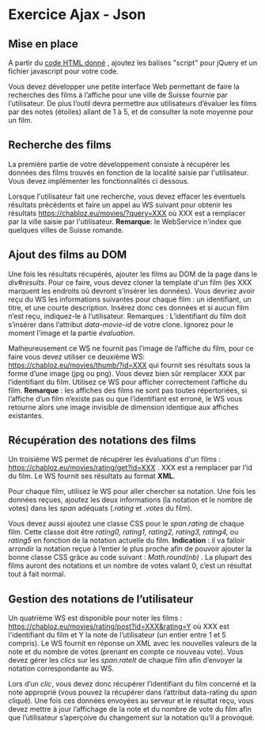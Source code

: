 # Exercice Ajax - Json 

## Mise en place 

A partir du [code HTML donné](resources/jqueryAjaxJson2.html) , ajoutez les balises "script" pour jQuery et un fichier javascript pour votre code. 

Vous devez développer une petite interface Web permettant de faire la recherches des films à l’affiche pour une ville de Suisse fournie par l’utilisateur. De plus l’outil devra permettre aux utilisateurs d’évaluer les films par des notes (étoiles) allant de 1 à 5, et de consulter la note moyenne pour un film.  
 
## Recherche des films
 
La première partie de votre développement consiste à récupérer les données des films trouvés en fonction de la localité saisie par l'utilisateur. Vous devez implémenter les fonctionnalités ci dessous.   
 
Lorsque l'utilisateur fait une recherche, vous devez effacer les éventuels résultats précédents et faire un appel au WS suivant pour obtenir les résultats https://chabloz.eu/movies/?query=XXX où XXX est a remplacer par la ville saisie par l'utilisateur. **Remarque**: le WebService n'index que quelques villes de Suisse romande.
 
 ## Ajout des films au DOM
Une fois les résultats récupérés, ajouter les films au DOM de la page dans le *div#results*. Pour ce faire, vous devez cloner la template d'un film (les XXX marquent les endroits où devront s’insérer les données). Vous devriez avoir reçu du WS les informations suivantes pour chaque film : un identifiant, un titre, et une courte description. Insérez donc ces données et si aucun film n’est reçu, indiquez-le à l’utilisateur. Remarques : L’identifiant du film doit s’insérer dans l’attribut *data-movie-id* de votre clone. Ignorez pour le moment l’image et la partie *évaluation*.
  
Malheureusement ce WS ne fournit pas l’image de l’affiche du film, pour ce faire vous devez utiliser ce deuxième WS: https://chabloz.eu/movies/thumb/?id=XXX qui fournit ses résultats sous la forme d’une image (jpg ou png). Vous devez bien sûr remplacer XXX par l’identifiant du film.  Utilisez ce WS pour afficher correctement l’affiche du film. **Remarque** : les affiches des films ne sont pas toutes répertoriées, si l’affiche d’un film n’existe pas ou que l’identifiant est erroné, le WS vous retourne alors une image invisible de dimension identique aux affiches existantes.  
 
## Récupération des notations des films  
 
Un troisième WS permet de récupérer les évaluations d'un films : https://chabloz.eu/movies/rating/get?id=XXX . XXX est a remplacer par  l’id du film. Le WS fournit ses résultats au format **XML**.  
 
Pour chaque film, utilisez le WS pour aller chercher sa notation. Une fois les données reçues, ajoutez les deux informations (la notation et le nombre de votes) dans les *span* adéquats (*.rating* et *.votes* du film). 

Vous devez aussi ajoutez une classe CSS pour le *span.rating* de chaque film. Cette classe doit être *rating0, rating1, rating2, rating3, rating4,* ou *rating5* en fonction de la notation actuelle du film. **Indication** : il va falloir arrondir la notation reçue à l’entier le plus proche afin de pouvoir ajouter la bonne classe CSS grâce au code suivant : *Math.round(nb)* . La plupart des films auront des notations et un nombre de votes valant 0, c’est un résultat tout à fait normal.
 
## Gestion des notations de l’utilisateur  
 
Un quatrième WS est disponible pour noter les films : https://chabloz.eu/movies/rating/post?id=XXX&rating=Y où XXX est l'identifiant du film et Y  la note de l’utilisateur (un entier entre 1 et 5 compris). Le WS fournit en réponse un XML avec les nouvelles valeurs de la note et du nombre de votes (prenant en compte ce nouveau vote). Vous devez gérer les *clics* sur les *span.rateIt* de chaque film afin d’envoyer la notation correspondante au WS. 

Lors d’un *clic*, vous devez donc récupérer l’identifiant du film concerné et la note approprié (vous pouvez la récupérer dans l’attribut data-rating du *span* cliqué). Une fois ces données envoyées au serveur et le résultat reçu, vous devez mettre à jour l’affichage de la note et du nombre de vote du film afin que l’utilisateur s’aperçoive du changement sur la notation qu’il a provoqué.
<!--stackedit_data:
eyJoaXN0b3J5IjpbLTEyMTc2NDc3NTZdfQ==
-->